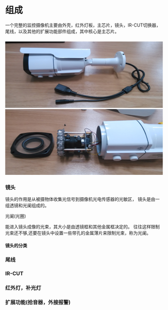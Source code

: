 # 组成

一个完整的监控摄像机主要由外壳，红外灯板，主芯片，镜头，IR-CUT切换器，尾线，以及其他的扩展功能部件组成，其中核心是主芯片。

### ![](/assets/摄像机外观图1.jpg)![](/assets/摄像机外观图2.jpg)

### 





### 镜头

镜头的作用是从被摄物体收集光信号到摄像机光电传感器的光敏区， 镜头是由一组透镜和光阑组成的。

光阑\(光圈\)

能进入镜头成像的光束，其大小是由透镜框和其他金属框决定的。 往往这样限制光束还不够,还要在镜头中设置一些带孔的金属薄片来限制光束，称为光阑。

#### 镜头的分类

### 尾线

### IR-CUT

### 红外灯，补光灯

### 扩展功能\(拾音器，外接报警\)



